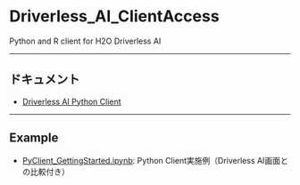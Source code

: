 # Driverless_AI_ClientAccess
Python and R client for H2O Driverless AI

---

## ドキュメント
- [Driverless AI Python Client](http://docs.h2o.ai/driverless-ai/pyclient/docs/html/index.html)

---
## Example
- [PyClient_GettingStarted.ipynb](PyClient_GettingStarted.ipynb): Python Client実施例（Driverless AI画面との比較付き）

